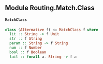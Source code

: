 ## Module Routing.Match.Class

#### `MatchClass`

``` purescript
class (Alternative f) <= MatchClass f where
  lit :: String -> f Unit
  str :: f String
  param :: String -> f String
  num :: f Number
  bool :: f Boolean
  fail :: forall a. String -> f a
```


